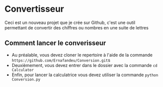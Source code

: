 # Convertisseur
Ceci est un nouveau projet que je crée sur Github, c'est une outil permettant de convertir des chiffres ou nombres en une suite de lettres

## Comment lancer le converisseur
* Au préalable, vous devez cloner le repertoire à l'aide de la commande `https://github.com/Ernafandeu/Conversion.git`s
* Deuxièmement, vous devez entrer dans le dossier avec la commande `cd Calculator` 
* Enfin, pour lancer la calculatrice vous devez utiliser la commande `python Conversion.py`